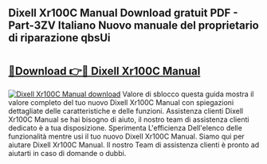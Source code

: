 ## Dixell Xr100C Manual Download gratuit PDF - Part-3ZV Italiano Nuovo manuale del proprietario di riparazione qbsUi

# <h2><a href="http://dfbsom.blite.top/?on=Dixell+Xr100C+Manual">🔗Download 👉🔴 Dixell Xr100C Manual</a></h2>

[![Dixell Xr100C Manual download](https://i.imgur.com/lujVjoI.png)](http://dfbsom.blite.top/?on=Dixell+Xr100C+Manual)
Valore di sblocco questa guida mostra il valore completo del tuo nuovo Dixell Xr100C Manual con spiegazioni dettagliate delle caratteristiche e delle funzioni. Assistenza clienti Dixell Xr100C Manual se hai bisogno di aiuto, il nostro team di assistenza clienti dedicato è a tua disposizione. Sperimenta L'efficienza Dell'elenco delle funzionalità mentre usi il tuo nuovo Dixell Xr100C Manual. Siamo qui per aiutare Dixell Xr100C Manual. Il nostro Team di assistenza clienti è pronto ad aiutarti in caso di domande o dubbi.
